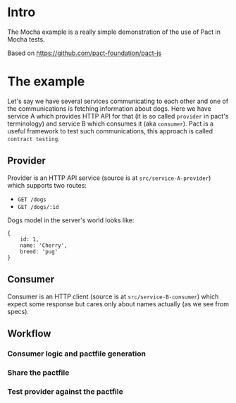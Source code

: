 # Intro

The Mocha example is a really simple demonstration of the use of Pact in Mocha tests.

Based on https://github.com/pact-foundation/pact-js

# The example
Let's say we have several services communicating to each other and
one of the communications is fetching information about dogs.
Here we have service A which provides HTTP API for that (it is so called
`provider` in pact's terminology) and service B which consumes it (aka
`consumer`). Pact is a useful framework to test such communications,
this approach is called `contract testing`.

## Provider
Provider is an HTTP API service (source is at `src/service-A-provider`)
which supports two routes:
 - `GET /dogs`
 - `GET /dogs/:id`

Dogs model in the server's world looks like:
```
{
    id: 1,
    name: 'Cherry',
    breed: 'pug'
}
```

## Consumer
Consumer is an HTTP client (source is at `src/service-B-consumer`) which
expect some response but cares only about names actually (as we see from
specs).

## Workflow
### Consumer logic and pactfile generation
### Share the pactfile
### Test provider against the pactfile
